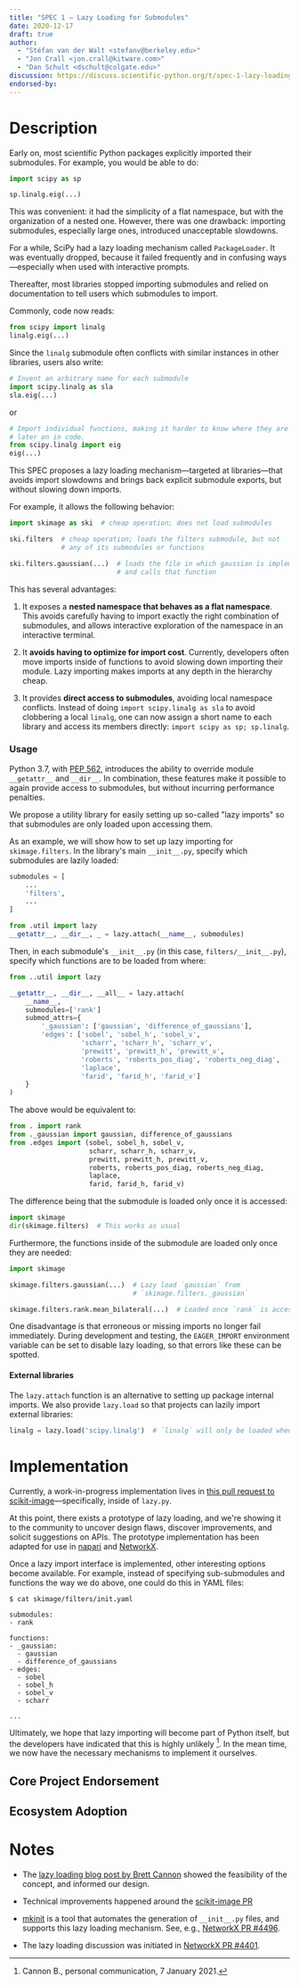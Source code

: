 ```yaml
---
title: "SPEC 1 — Lazy Loading for Submodules"
date: 2020-12-17
draft: true
author:
  - "Stéfan van der Walt <stefanv@berkeley.edu>"
  - "Jon Crall <jon.crall@kitware.com>"
  - "Dan Schult <dschult@colgate.edu>"
discussion: https://discuss.scientific-python.org/t/spec-1-lazy-loading-for-submodules/25
endorsed-by:
---
```


# Description

Early on, most scientific Python packages explicitly imported their submodules.
For example, you would be able to do:

```python
import scipy as sp

sp.linalg.eig(...)
```

This was convenient: it had the simplicity of a flat namespace, but with the organization of a nested one.
However, there was one drawback: importing submodules, especially large ones, introduced unacceptable slowdowns.

For a while, SciPy had a lazy loading mechanism called `PackageLoader`.
It was eventually dropped, because it failed frequently and in confusing ways—especially when used with interactive prompts.

Thereafter, most libraries stopped importing submodules and relied on documentation to tell users which submodules to import.

Commonly, code now reads:

```python
from scipy import linalg
linalg.eig(...)
```

Since the `linalg` submodule often conflicts with similar instances in other libraries, users also write:

```python
# Invent an arbitrary name for each submodule
import scipy.linalg as sla
sla.eig(...)
```

or

```python
# Import individual functions, making it harder to know where they are from
# later on in code.
from scipy.linalg import eig
eig(...)
```

This SPEC proposes a lazy loading mechanism—targeted at libraries—that avoids import slowdowns and brings back explicit submodule exports, but without slowing down imports.

For example, it allows the following behavior:

```python
import skimage as ski  # cheap operation; does not load submodules

ski.filters  # cheap operation; loads the filters submodule, but not
             # any of its submodules or functions

ski.filters.gaussian(...)  # loads the file in which gaussian is implemented
                           # and calls that function

```

This has several advantages:

1. It exposes a **nested namespace that behaves as a flat namespace**.
   This avoids carefully having to import exactly the right combination of submodules, and allows interactive exploration of the namespace in an interactive terminal.

2. It **avoids having to optimize for import cost**.
   Currently, developers often move imports inside of functions to avoid slowing down importing their module.
   Lazy importing makes imports at any depth in the hierarchy cheap.

3. It provides **direct access to submodules**, avoiding local namespace conflicts.
   Instead of doing `import scipy.linalg as sla` to avoid clobbering a local `linalg`, one can now assign a short name to each library and access its members directly: `import scipy as sp; sp.linalg`.

### Usage

Python 3.7, with [PEP 562](https://www.python.org/dev/peps/pep-0562/), introduces the ability to override module `__getattr__` and `__dir__`.
In combination, these features make it possible to again provide access to submodules, but without incurring performance penalties.

We propose a utility library for easily setting up so-called "lazy imports" so that submodules are only loaded upon accessing them.

As an example, we will show how to set up lazy importing for `skimage.filters`.
In the library's main `__init__.py`, specify which submodules are lazily loaded:

```python
submodules = [
    ...
    'filters',
    ...
]

from .util import lazy
__getattr__, __dir__, _ = lazy.attach(__name__, submodules)
```

Then, in each submodule's `__init__.py` (in this case, `filters/__init__.py`), specify which functions are to be loaded from where:

```python
from ..util import lazy

__getattr__, __dir__, __all__ = lazy.attach(
    __name__,
    submodules=['rank']
    submod_attrs={
        '_gaussian': ['gaussian', 'difference_of_gaussians'],
        'edges': ['sobel', 'sobel_h', 'sobel_v',
                  'scharr', 'scharr_h', 'scharr_v',
                  'prewitt', 'prewitt_h', 'prewitt_v',
                  'roberts', 'roberts_pos_diag', 'roberts_neg_diag',
                  'laplace',
                  'farid', 'farid_h', 'farid_v']
    }
)
```

The above would be equivalent to:

```python
from . import rank
from ._gaussian import gaussian, difference_of_gaussians
from .edges import (sobel, sobel_h, sobel_v,
                    scharr, scharr_h, scharr_v,
                    prewitt, prewitt_h, prewitt_v,
                    roberts, roberts_pos_diag, roberts_neg_diag,
                    laplace,
                    farid, farid_h, farid_v)
```

The difference being that the submodule is loaded only once it is accessed:

```python
import skimage
dir(skimage.filters)  # This works as usual
```

Furthermore, the functions inside of the submodule are loaded only
once they are needed:

```python
import skimage

skimage.filters.gaussian(...)  # Lazy load `gaussian` from
                               # `skimage.filters._gaussian`

skimage.filters.rank.mean_bilateral(...)  # Loaded once `rank` is accessed
```

One disadvantage is that erroneous or missing imports no longer fail immediately.
During development and testing, the `EAGER_IMPORT` environment variable can be set to disable lazy loading, so that errors like these can be spotted.

#### External libraries

The `lazy.attach` function is an alternative to setting up package internal imports.
We also provide `lazy.load` so that projects can lazily import external libraries:

```python
linalg = lazy.load('scipy.linalg')  # `linalg` will only be loaded when accessed
```

# Implementation

Currently, a work-in-progress implementation lives in [this pull request to scikit-image](https://github.com/scikit-image/scikit-image/pull/5101)—specifically, inside of `lazy.py`.

At this point, there exists a prototype of lazy loading, and we're showing it to the community to uncover design flaws, discover improvements, and solicit suggestions on APIs. The prototype implementation has been adapted for use in [napari](https://github.com/napari/napari/pull/2816) and [NetworkX](https://github.com/networkx/networkx/pull/4909).

Once a lazy import interface is implemented, other interesting options become available.
For example, instead of specifying sub-submodules and functions the way we do above, one could do this in YAML files:

```
$ cat skimage/filters/init.yaml

submodules:
- rank

functions:
- _gaussian:
  - gaussian
  - difference_of_gaussians
- edges:
  - sobel
  - sobel_h
  - sobel_v
  - scharr

...
```

Ultimately, we hope that lazy importing will become part of Python itself, but the developers have indicated that this is highly unlikely [^cannon].
In the mean time, we now have the necessary mechanisms to implement it ourselves.

[^cannon]: Cannon B., personal communication, 7 January 2021.

## Core Project Endorsement

<!--
Discuss what it means for a core project to endorse this SPEC.
-->

## Ecosystem Adoption

<!--
Discuss what it means for a project to adopt this SPEC.
-->

# Notes

- The [lazy loading blog post by Brett Cannon](https://snarky.ca/lazy-importing-in-python-3-7/) showed the feasibility of the concept, and informed our design.

- Technical improvements happened around the [scikit-image PR](https://github.com/scikit-image/scikit-image/pull/5101)

- [mkinit](https://github.com/Erotemic/mkinit) is a tool that automates the generation of `__init__.py` files, and supports this lazy loading mechanism.
  See, e.g., [NetworkX PR #4496](https://github.com/networkx/networkx/pull/4496).

- The lazy loading discussion was initiated in [NetworkX PR #4401](https://github.com/networkx/networkx/pull/4401).
